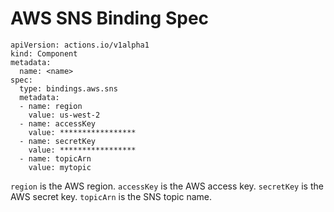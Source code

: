 # AWS SNS Binding Spec

```
apiVersion: actions.io/v1alpha1
kind: Component
metadata:
  name: <name>
spec:
  type: bindings.aws.sns
  metadata:
  - name: region
    value: us-west-2
  - name: accessKey
    value: *****************
  - name: secretKey
    value: *****************
  - name: topicArn
    value: mytopic
```

`region` is the AWS region.
`accessKey` is the AWS access key.
`secretKey` is the AWS secret key.
`topicArn` is the SNS topic name.